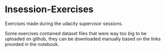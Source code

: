 # Insession-Exercises
Exercises made during the udacity supervisor sessions.

Some exercises contained dataset files that were way too big to be uploaded on github, they can be downloaded manually based on the links provided in the notebook.
